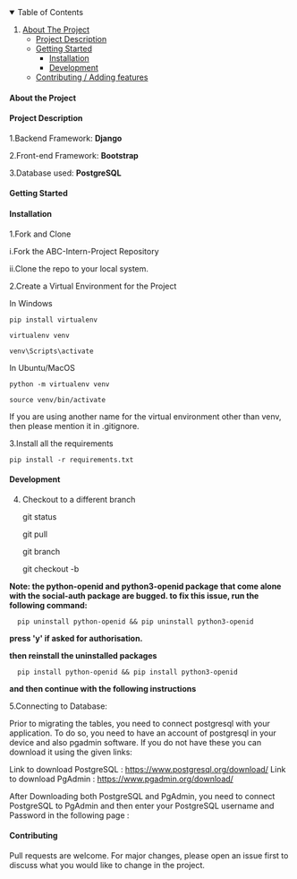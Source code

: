 












<!-- TABLE OF CONTENTS -->
<details open="open">
  <summary>Table of Contents</summary>
  <ol>
<li>
      <a href="#about-the-project">About The Project</a>
      <ul>
<li>
      <a href="#project-description">Project Description</a>
      <ul>
        </ul>
        </li>
<li>
 <a href="#getting-started">Getting Started</a>
      <ul>  


<li>
      <a href="#installation">Installation</a>

<li>
      <a href="#development">Development</a>
        </ul>
        </li>

<li>
      <a href="#contributing">Contributing / Adding features</a>
        </ul>
    </li>
  </ol>


#### About the Project

#### Project Description

1.Backend Framework: **Django**

2.Front-end Framework: **Bootstrap**

3.Database used: **PostgreSQL**

#### Getting Started

####  Installation


1.Fork and Clone

  i.Fork the ABC-Intern-Project Repository
  
  ii.Clone the repo to your local system.
  
2.Create a Virtual Environment for the Project

In Windows

    pip install virtualenv

    virtualenv venv
    
    venv\Scripts\activate

In Ubuntu/MacOS
    
    python -m virtualenv venv

    source venv/bin/activate

If you are using another name for the virtual environment other than venv, then please mention it in .gitignore.

3.Install all the requirements

    pip install -r requirements.txt
    
####  Development

4. Checkout to a different branch

    git status
    
    git pull
    
    git branch
    
    git checkout -b <your-branch-here>

  
  
**Note: the python-openid and python3-openid package that come alone with the social-auth package are bugged. to fix this issue, run the following command:**
  
      pip uninstall python-openid && pip uninstall python3-openid
  
  **press 'y' if asked for authorisation.**
  
  **then reinstall the uninstalled packages**
  
      pip install python-openid && pip install python3-openid
  
  **and then continue with the following instructions**
  
  5.Connecting to Database:

Prior to migrating the tables, you need to connect postgresql with your application. To do so, you need to have an account of postgresql in your device and also pgadmin software. If you do not have these you can download it using the given links:
  
Link to download PostgreSQL :
  https://www.postgresql.org/download/
Link to download PgAdmin :
  https://www.pgadmin.org/download/

  After Downloading both PostgreSQL and PgAdmin, you need to connect PostgreSQL to PgAdmin and then enter your PostgreSQL username and Password in the following page :
  
####  Contributing
  
  
Pull requests are welcome. For major changes, please open an issue first to discuss what you would like to change in the project.
